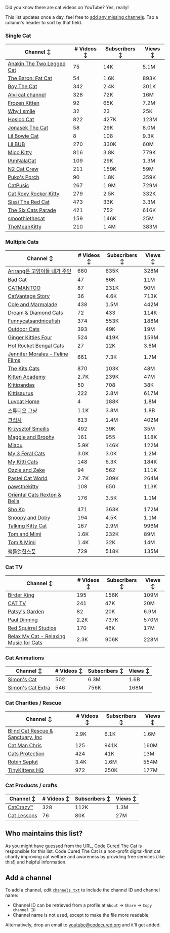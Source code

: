 Did you know there are cat videos on YouTube? Yes, really!

This list updates once a day, feel free to [add any missing channels](#add-a-channel). Tap a column's header to sort by that field.


### Single Cat

| Channel ↕ | # Videos ↕ | Subscribers ↕ | Views ↕ |
| --- | --- | --- | --- |
| [Anakin The Two Legged Cat](https://youtube.com/@anakintwolegs) | 75 | 14K | 5.1M |
| [The Baron: Fat Cat](https://youtube.com/@thebaronfatcat6603) | 54 | 1.6K | 893K |
| [Boy The Cat](https://youtube.com/@boythecat) | 342 | 2.4K | 301K |
| [Alvi cat channel](https://youtube.com/@alvicatchannel) | 328 | 72K | 16M |
| [Frozen Kitten](https://youtube.com/@frozenkitten) | 92 | 65K | 7.2M |
| [Why I smile](https://youtube.com/@whyismile) | 32 | 23 | 25K |
| [Hosico Cat](https://youtube.com/@hosico_cat) | 822 | 427K | 123M |
| [Jonasek The Cat](https://youtube.com/@jonasekthecat) | 58 | 29K | 8.0M |
| [Lil Bowie Cat](https://youtube.com/@lilbowiecat9121) | 8 | 108 | 9.3K |
| [Lil BUB](https://youtube.com/@lilbub) | 270 | 330K | 60M |
| [Mico Kitty](https://youtube.com/@micokitty) | 816 | 3.8K | 779K |
| [IAmNalaCat](https://youtube.com/@iamnalacat) | 109 | 29K | 1.3M |
| [N2 Cat Crew](https://youtube.com/@n2catcrew) | 211 | 159K | 59M |
| [Puko's Porch](https://youtube.com/@pukosporch) | 90 | 1.8K | 359K |
| [CatPusic](https://youtube.com/@catpusic) | 267 | 1.9M | 729M |
| [Cat Roxy Rocker Kitty](https://youtube.com/@rockerroxy) | 279 | 2.5K | 332K |
| [Sissi The Red Cat](https://youtube.com/@veterinarylife) | 473 | 33K | 3.3M |
| [The Six Cats Parade](https://youtube.com/@thesixcatsparade) | 421 | 752 | 616K |
| [smoothiethecat](https://youtube.com/@smoothiethecat) | 159 | 146K | 25M |
| [TheMeanKitty](https://youtube.com/@themeankitty) | 210 | 1.4M | 383M |

### Multiple Cats

| Channel ↕ | # Videos ↕ | Subscribers ↕ | Views ↕ |
| --- | --- | --- | --- |
| [Arirang은 고양이들 내가 주인](https://youtube.com/@아리랑은고양이들) | 660 | 635K | 328M |
| [Bad Cat](https://youtube.com/@badcattube) | 47 | 86K | 11M |
| [CATMANTOO](https://youtube.com/@catmantoo) | 87 | 231K | 90M |
| [CatVantage Story](https://youtube.com/@catvantagestory) | 36 | 4.6K | 713K |
| [Cole and Marmalade](https://youtube.com/@coleandmarmalade) | 438 | 1.5M | 442M |
| [Dream & Diamond Cats](https://youtube.com/@dreamdiamondcats) | 72 | 433 | 114K |
| [Funnycatsandnicefish](https://youtube.com/@funnycatsandnicefish) | 374 | 553K | 188M |
| [Outdoor Cats](https://youtube.com/@gbccats) | 393 | 49K | 19M |
| [Ginger Kitties Four](https://youtube.com/@gingerkittiesfour) | 524 | 419K | 159M |
| [Hot Rocket Bengal Cats](https://youtube.com/@hotrocketbengalcats) | 27 | 12K | 3.6M |
| [Jennifer Morales - Feline Films](https://youtube.com/@jennifermoralesfelinefilms) | 661 | 7.3K | 1.7M |
| [The Kits Cats](https://youtube.com/@drnworbskitscats) | 870 | 103K | 48M |
| [Kitten Academy](https://youtube.com/@kittenacademy) | 2.7K | 239K | 47M |
| [Kittipandas](https://youtube.com/@kittipandas) | 50 | 708 | 38K |
| [Kittisaurus](https://youtube.com/@kittisaurus) | 222 | 2.8M | 617M |
| [Luvcat Home](https://youtube.com/@claireluvcat) | 4 | 188K | 1.8M |
| [스튜디오 그냥](https://youtube.com/@studiognyang) | 1.1K | 3.8M | 1.8B |
| [크집사](https://youtube.com/@claire_luvcat) | 813 | 1.4M | 402M |
| [Krzysztof Smejlis](https://youtube.com/@bobonikita) | 492 | 39K | 35M |
| [Maggie and Brophy](https://youtube.com/@maggieandbrophy1327) | 161 | 955 | 118K |
| [Miaou](https://youtube.com/@miaou-cat) | 5.9K | 146K | 122M |
| [My 3 Feral Cats](https://youtube.com/@my3feralcats) | 3.0K | 3.0K | 1.2M |
| [My Kitti Cats](https://youtube.com/@mykitticats) | 148 | 6.3K | 184K |
| [Ozzie and Zeke](https://youtube.com/@ozzieandzeke) | 94 | 562 | 111K |
| [Pastel Cat World](https://youtube.com/@pastelcatworld) | 2.7K | 309K | 264M |
| [pawsthekitty](https://youtube.com/@pawsthekitty) | 108 | 650 | 113K |
| [Oriental Cats Rexton & Bella](https://youtube.com/@rextonorientalcat) | 176 | 3.5K | 1.1M |
| [Sho Ko](https://youtube.com/@shortyandkodi) | 471 | 363K | 172M |
| [Snoopy and Doby](https://youtube.com/@snoopyanddoby) | 194 | 4.5K | 1.1M |
| [Talking Kitty Cat](https://youtube.com/@stevecash83) | 167 | 2.9M | 996M |
| [Tom and Mimi](https://youtube.com/@tomandmimi) | 1.6K | 232K | 89M |
| [Tom & Mimi](https://youtube.com/@tom_and_mimi) | 1.4K | 32K | 14M |
| [랙돌열한스푼](https://youtube.com/@unboxingragdolls) | 729 | 518K | 135M |

### Cat TV

| Channel ↕ | # Videos ↕ | Subscribers ↕ | Views ↕ |
| --- | --- | --- | --- |
| [Birder King](https://youtube.com/@birderking) | 195 | 156K | 109M |
| [CAT TV](https://youtube.com/@cattvgames) | 241 | 47K | 20M |
| [Patsy's Garden](https://youtube.com/@patsysgarden) | 82 | 20K | 6.9M |
| [Paul Dinning](https://youtube.com/@pauldinningvideosforcats) | 2.2K | 737K | 570M |
| [Red Squirrel Studios](https://youtube.com/@redsquirrelstudios) | 170 | 46K | 17M |
| [Relax My Cat - Relaxing Music for Cats](https://youtube.com/@relaxmycat) | 2.3K | 906K | 228M |

### Cat Animations

| Channel ↕ | # Videos ↕ | Subscribers ↕ | Views ↕ |
| --- | --- | --- | --- |
| [Simon's Cat](https://youtube.com/@simonscat) | 502 | 6.3M | 1.6B |
| [Simon's Cat Extra](https://youtube.com/@simonscatextra) | 546 | 756K | 168M |

### Cat Charities / Rescue

| Channel ↕ | # Videos ↕ | Subscribers ↕ | Views ↕ |
| --- | --- | --- | --- |
| [Blind Cat Rescue & Sanctuary, Inc](https://youtube.com/@blindcatrescuesanctuary) | 2.9K | 6.1K | 1.6M |
| [Cat Man Chris](https://youtube.com/@catmanchrispoole) | 125 | 941K | 160M |
| [Cats Protection](https://youtube.com/@catsprotection) | 424 | 41K | 13M |
| [Robin Seplut](https://youtube.com/@robinseplut) | 3.4K | 1.6M | 554M |
| [TinyKittens HQ](https://youtube.com/@tinykittens) | 972 | 250K | 177M |

### Cat Products / crafts

| Channel ↕ | # Videos ↕ | Subscribers ↕ | Views ↕ |
| --- | --- | --- | --- |
| [CatCrazy™](https://youtube.com/@catcrazychannel) | 328 | 112K | 1.3M |
| [Cat Lessons](https://youtube.com/@catlessons) | 76 | 80K | 27M |


## Who maintains this list?

As you might have guessed from the URL, [Code Cured The Cat](https://codecured.org) is responsible for this list. Code Cured The Cat is a non-profit digital-first cat charity improving cat welfare and awareness by providing free services (like this!) and helpful information.

## Add a channel

To add a channel, edit [`channels.txt`](https://github.com/CodeCured/YouTubeIsForCats/blob/main/automation/channels.txt) to include the channel ID and channel name:
* Channel ID can be retrieved from a profile at `About` -> `Share` -> `Copy channel ID`
* Channel name is not used, except to make the file more readable.

Alternatively, drop an email to [youtube@codecured.org](mailto:youtube@codecured.org) and it'll get added.
